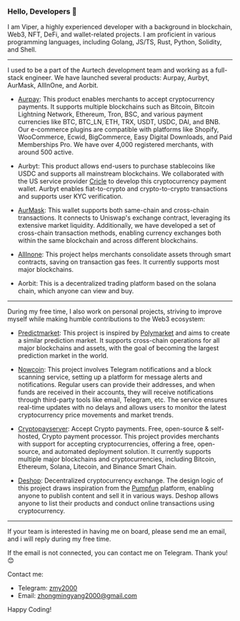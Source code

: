 ### Hello, Developers 👋

I am Viper, a highly experienced developer with a background in blockchain, Web3, NFT, DeFi, and wallet-related projects. I am proficient in various programming languages, including Golang, JS/TS, Rust, Python, Solidity, and Shell.

---

I used to be a part of the Aurtech development team and working as a full-stack engineer. We have launched several products: Aurpay, Aurbyt, AurMask, AllInOne, and Aorbit.

- [Aurpay](https://aurpay.net): This product enables merchants to accept cryptocurrency payments. It supports multiple blockchains such as Bitcoin, Bitcoin Lightning Network, Ethereum, Tron, BSC, and various payment currencies like BTC, BTC_LN, ETH, TRX, USDT, USDC, DAI, and BNB. Our e-commerce plugins are compatible with platforms like Shopify, WooCommerce, Ecwid, BigCommerce, Easy Digital Downloads, and Paid Memberships Pro. We have over 4,000 registered merchants, with around 500 active.

- Aurbyt: This product allows end-users to purchase stablecoins like USDC and supports all mainstream blockchains. We collaborated with the US service provider [Cricle](https://www.circle.com/en/usdc) to develop this cryptocurrency payment wallet. Aurbyt enables fiat-to-crypto and crypto-to-crypto transactions and supports user KYC verification.

- [AurMask](https://aurmask.net/): This wallet supports both same-chain and cross-chain transactions. It connects to Uniswap's exchange contract, leveraging its extensive market liquidity. Additionally, we have developed a set of cross-chain transaction methods, enabling currency exchanges both within the same blockchain and across different blockchains.

- [AllInone](https://dash.allinone.cash/): This project helps merchants consolidate assets through smart contracts, saving on transaction gas fees. It currently supports most major blockchains.

- Aorbit: This is a decentralized trading platform based on the solana chain, which anyone can view and buy.

---

During my free time, I also work on personal projects, striving to improve myself while making humble contributions to the Web3 ecosystem:

- [Predictmarket](https://github.com/viper-00/predictmarket): This project is inspired by [Polymarket](https://polymarket.com) and aims to create a similar prediction market. It supports cross-chain operations for all major blockchains and assets, with the goal of becoming the largest prediction market in the world.

- [Nowcoin](https://github.com/viper-00/nowcoin): This project involves Telegram notifications and a block scanning service, setting up a platform for message alerts and notifications. Regular users can provide their addresses, and when funds are received in their accounts, they will receive notifications through third-party tools like email, Telegram, etc. The service ensures real-time updates with no delays and allows users to monitor the latest cryptocurrency price movements and market trends.

- [Cryptopayserver](https://github.com/cryptopayserver00/cryptopayserver): Accept Crypto payments. Free, open-source & self-hosted, Crypto payment processor. This project provides merchants with support for accepting cryptocurrencies, offering a free, open-source, and automated deployment solution. It currently supports multiple major blockchains and cryptocurrencies, including Bitcoin, Ethereum, Solana, Litecoin, and Binance Smart Chain.

- [Deshop](https://github.com/deshopfun/deshop): Decentralized cryptocurrency exchange. The design logic of this project draws inspiration from the [Pumpfun](https://pump.fun) platform, enabling anyone to publish content and sell it in various ways. Deshop allows anyone to list their products and conduct online transactions using cryptocurrency.

---

If your team is interested in having me on board, please send me an email, and i will reply during my free time. 

If the email is not connected, you can contact me on Telegram. Thank you! 😊

Contact me:

- Telegram: [zmy2000](https://t.me/zmy2000)
- Email: zhongmingyang2000@gmail.com

Happy Coding!
